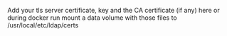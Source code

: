 Add your tls server certificate, key and the CA certificate (if any) here
or during docker run mount a data volume with those files to /usr/local/etc/ldap/certs
